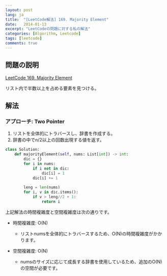 ```yaml
---
layout: post
lang: ja
title:  "[LeetCode解法] 169. Majority Element"
date:   2014-01-13
excerpt: "LeetCodeの問題に対する私の解法"
categories: [Algorithm, Leetcode]
tags: [leetcode]
comments: true
---
```


## 問題の説明
[LeetCode 169. Majority Element](https://leetcode.com/problems/majority-element/description/?envType=study-plan-v2&envId=top-interview-150)

リスト内で半数以上を占める要素を見つける。

## 解法
### アプローチ: Two Pointer
1) リストを全体的にトラバースし、辞書を作成する。
2) 辞書の中でn/2以上の回数出現する値を返す。

```python
class Solution:
    def majorityElement(self, nums: List[int]) -> int:
        dic = {}
        for i in nums:
            if i not in dic:
                dic[i] = 1
            dic[i] += 1
        
        leng = len(nums)
        for i, v in dic.items():
            if v > leng//2 + 1:
                return i
```

上記解法の時間複雑度と空間複雑度は次の通りです。

* 時間複雑度: O(N)
  - リストnumsを全体的にトラバースするため、O(N)の時間複雑度がかかります。

* 空間複雑度: O(N)
  - numsのサイズに応じて成長する辞書を使用しているため、追加のO(N)の空間が必要です。